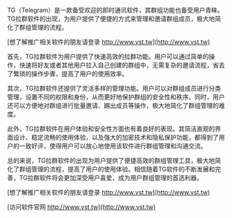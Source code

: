 TG（Telegram）是一款备受欢迎的即时通讯软件，其群组功能也备受用户青睐。TG拉群软件的出现，为用户提供了便捷的方式来管理和邀请群组成员，极大地简化了群组管理的流程。

[想了解推广相关软件的朋友请登录 http://www.vst.tw](http://www.vst.tw)

首先，TG拉群软件为用户提供了快速高效的拉群功能。用户可以通过简单的操作，快速将好友或者其他用户拉入自己创建的群组中，无需复杂的邀请流程，省去了繁琐的操作步骤，提高了用户的使用效率。

其次，TG拉群软件还提供了灵活多样的管理功能。用户可以对群组成员进行分类管理，设置不同的权限和身份，从而更好地保护群组的安全性和秩序。同时，用户还可以方便地对群组进行批量邀请、踢出成员等操作，极大地简化了群组管理的难度。

此外，TG拉群软件在用户体验和安全性方面也有着良好的表现。其简洁直观的界面设计、稳定流畅的使用体验，以及强大的加密技术和隐私保护功能，都得到了用户的一致好评，使得用户可以放心地使用该软件进行群组管理和沟通交流。

总的来说，TG拉群软件的出现为用户提供了便捷高效的群组管理工具，极大地简化了群组管理的流程，提高了用户的使用体验。相信随着TG软件的不断发展和完善，TG拉群软件将会更加深受用户喜爱，成为用户群组管理的首选利器。

[想了解推广相关软件的朋友请登录 http://www.vst.tw](http://www.vst.tw)


[访问软件官网 http://www.vst.tw](http://www.vst.tw)
